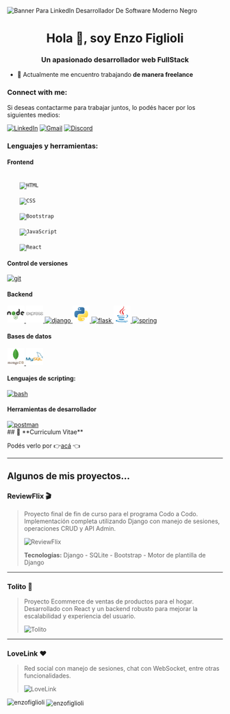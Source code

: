 ![Banner Para LinkedIn Desarrollador De Software Moderno Negro](https://github.com/user-attachments/assets/a59d040b-b13b-42c3-a7f2-8b29de68f9fd)
<h1 align="center">Hola 👋, soy Enzo Figlioli</h1>
<h3 align="center">Un apasionado desarrollador web FullStack</h3>

- 🔭 Actualmente me encuentro trabajando **de manera freelance**
<div>
  <h3 align="left">Connect with me:</h3>
<p align="left">Si deseas contactarme para trabajar juntos, lo podés hacer por los siguientes medios:</p>
</div>

[![LinkedIn](https://skillicons.dev/icons?i=linkedin)](https://www.linkedin.com/in/enzo-figlioli/)
[![Gmail](https://skillicons.dev/icons?i=gmail)](mailto:enzofiglioli.p@gmail.com?subject=Hola%20Enzo,%20Vengo%20de%20Github%20)
[![Discord](https://skillicons.dev/icons?i=discord)]("EnzoFiglioli#1805")

<h3 align="left">Lenguajes y herramientas:</h3>
<h4>Frontend</h4>
<div>
<code>
	<img width="50" src="https://user-images.githubusercontent.com/25181517/192158954-f88b5814-d510-4564-b285-dff7d6400dad.png" alt="HTML" title="HTML"/>
</code>
<code>
	<img width="50" src="https://user-images.githubusercontent.com/25181517/183898674-75a4a1b1-f960-4ea9-abcb-637170a00a75.png" alt="CSS" title="CSS"/>
</code>
<code>
	<img width="50" src="https://user-images.githubusercontent.com/25181517/183898054-b3d693d4-dafb-4808-a509-bab54cf5de34.png" alt="Bootstrap" title="Bootstrap"/>
</code>
<code>
	<img width="50" src="https://user-images.githubusercontent.com/25181517/117447155-6a868a00-af3d-11eb-9cfe-245df15c9f3f.png" alt="JavaScript" title="JavaScript"/>
</code>
<code>
	<img width="50" src="https://user-images.githubusercontent.com/25181517/183897015-94a058a6-b86e-4e42-a37f-bf92061753e5.png" alt="React" title="React"/>
</code>
</div>
<h4>Control de versiones</h4>
<div>
  <a href="https://git-scm.com/" target="_blank" rel="noreferrer"> 
    <img src="https://www.vectorlogo.zone/logos/git-scm/git-scm-icon.svg" alt="git" width="40" height="40"/> 
  </a> 
</div>
<h4>Backend</h4>
<div>
  <a href="https://nodejs.org" target="_blank" rel="noreferrer"> 
    <img src="https://raw.githubusercontent.com/devicons/devicon/master/icons/nodejs/nodejs-original-wordmark.svg" alt="nodejs" width="40" height="40"/> 
  </a> 
  <a href="https://expressjs.com" target="_blank" rel="noreferrer"> 
    <img src="https://raw.githubusercontent.com/devicons/devicon/master/icons/express/express-original-wordmark.svg" alt="express" width="40" height="40"/> 
  </a> 
  <a href="https://www.djangoproject.com/" target="_blank" rel="noreferrer"> 
    <img src="https://cdn.worldvectorlogo.com/logos/django.svg" alt="django" width="40" height="40"/> 
  </a> 
  <a href="https://www.python.org" target="_blank" rel="noreferrer"> 
    <img src="https://raw.githubusercontent.com/devicons/devicon/master/icons/python/python-original.svg" alt="python" width="40" height="40"/> 
  </a> 
  <a href="https://flask.palletsprojects.com/" target="_blank" rel="noreferrer"> 
    <img src="https://www.vectorlogo.zone/logos/pocoo_flask/pocoo_flask-icon.svg" alt="flask" width="40" height="40"/> 
  </a> 
  <a href="https://www.java.com" target="_blank" rel="noreferrer"> 
    <img src="https://raw.githubusercontent.com/devicons/devicon/master/icons/java/java-original.svg" alt="java" width="40" height="40"/> 
  </a> 
  <a href="https://spring.io/" target="_blank" rel="noreferrer"> 
    <img src="https://www.vectorlogo.zone/logos/springio/springio-icon.svg" alt="spring" width="40" height="40"/> 
  </a> 
</div>
<h4>Bases de datos</h4>
<div>
  <a href="https://www.mongodb.com/" target="_blank" rel="noreferrer"> 
    <img src="https://raw.githubusercontent.com/devicons/devicon/master/icons/mongodb/mongodb-original-wordmark.svg" alt="mongodb" width="40" height="40"/> 
  </a> 
  <a href="https://www.mysql.com/" target="_blank" rel="noreferrer"> 
    <img src="https://raw.githubusercontent.com/devicons/devicon/master/icons/mysql/mysql-original-wordmark.svg" alt="mysql" width="40" height="40"/> 
  </a> 
</div>
<h4>Lenguajes de scripting:</h4>
<p align="left"> 
  <a href="https://www.gnu.org/software/bash/" target="_blank" rel="noreferrer"> 
    <img src="https://www.vectorlogo.zone/logos/gnu_bash/gnu_bash-icon.svg" alt="bash" width="40" height="40"/> 
  </a> 
</p>
<h4>Herramientas de desarrollador</h4>
<div>
  <a href="https://postman.com" target="_blank" rel="noreferrer"> 
    <img src="https://www.vectorlogo.zone/logos/getpostman/getpostman-icon.svg" alt="postman" width="40" height="40"/> 
  </a> 
</div>
## 📄 **Curriculum Vitae**

Podés verlo por 👉[acá](https://github.com/user-attachments/files/16268165/CV.-.FullStack.pdf) 👈

---

## **Algunos de mis proyectos...**

### **ReviewFlix 🎬**

> Proyecto final de fin de curso para el programa Codo a Codo. Implementación completa utilizando Django con manejo de sesiones, operaciones CRUD y API Admin.
> 
> ![ReviewFlix](https://github.com/EnzoFiglioli/EnzoFiglioli/assets/105600952/5064e549-aa54-45df-b8a2-0c34ef6d5982)
> 
> **Tecnologías:** Django - SQLite - Bootstrap - Motor de plantilla de Django

---

### **Tolito 🛒**

> Proyecto Ecommerce de ventas de productos para el hogar. Desarrollado con React y un backend robusto para mejorar la escalabilidad y experiencia del usuario.
> 
> ![Tolito](https://github.com/user-attachments/assets/ac9a23da-1071-440f-85f9-c2f8cab10e2e)


---

### **LoveLink ❤️**

> Red social con manejo de sesiones, chat con WebSocket, entre otras funcionalidades.
> 
> ![LoveLink](https://github.com/user-attachments/assets/a2434fb7-fd9e-4ef2-a83f-5b267c7e1a09)

<p><img align="left" src="https://github-readme-stats.vercel.app/api/top-langs?username=enzofiglioli&show_icons=true&locale=en&layout=compact" alt="enzofiglioli" /></p>

<p>&nbsp;<img align="center" src="https://github-readme-stats.vercel.app/api?username=enzofiglioli&show_icons=true&locale=en" alt="enzofiglioli" /></p>

